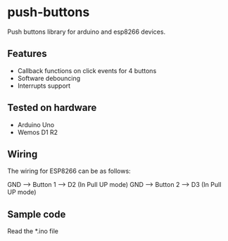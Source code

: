 # push-buttons
Push buttons library for arduino and esp8266 devices.

## Features

- Callback functions on click events for 4 buttons
- Software debouncing
- Interrupts support

## Tested on hardware

- Arduino Uno
- Wemos D1 R2

## Wiring

The wiring for ESP8266 can be as follows:

GND     --> Button 1  -->     D2 (In Pull UP mode)
GND     --> Button 2  -->     D3 (In Pull UP mode)

## Sample code

Read the *.ino file
